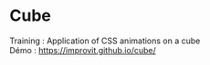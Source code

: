 # Cube

Training : Application of CSS animations on a cube<br/>
Démo : https://improvit.github.io/cube/
